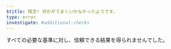 ```yaml
---
$title: 残念! 何かがうまくいかなかったようです。
type: error
investigate: #additional-checks
---
```


すべての必要な基準に対し、信頼できる結果を得られませんでした。
